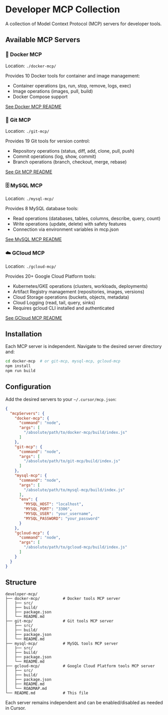 # Developer MCP Collection

A collection of Model Context Protocol (MCP) servers for developer tools.

## Available MCP Servers

### 🐳 Docker MCP
Location: `./docker-mcp/`

Provides 10 Docker tools for container and image management:
- Container operations (ps, run, stop, remove, logs, exec)
- Image operations (images, pull, build)
- Docker Compose support

[See Docker MCP README](./docker-mcp/README.md)

### 🔧 Git MCP
Location: `./git-mcp/`

Provides 19 Git tools for version control:
- Repository operations (status, diff, add, clone, pull, push)
- Commit operations (log, show, commit)
- Branch operations (branch, checkout, merge, rebase)

[See Git MCP README](./git-mcp/README.md)

### 🗄️ MySQL MCP
Location: `./mysql-mcp/`

Provides 8 MySQL database tools:
- Read operations (databases, tables, columns, describe, query, count)
- Write operations (update, delete) with safety features
- Connection via environment variables in mcp.json

[See MySQL MCP README](./mysql-mcp/README.md)

### ☁️ GCloud MCP
Location: `./gcloud-mcp/`

Provides 20+ Google Cloud Platform tools:
- Kubernetes/GKE operations (clusters, workloads, deployments)
- Artifact Registry management (repositories, images, versions)
- Cloud Storage operations (buckets, objects, metadata)
- Cloud Logging (read, tail, query, sinks)
- Requires gcloud CLI installed and authenticated

[See GCloud MCP README](./gcloud-mcp/README.md)

## Installation

Each MCP server is independent. Navigate to the desired server directory and:

```bash
cd docker-mcp  # or git-mcp, mysql-mcp, gcloud-mcp
npm install
npm run build
```

## Configuration

Add the desired servers to your `~/.cursor/mcp.json`:

```json
{
  "mcpServers": {
    "docker-mcp": {
      "command": "node",
      "args": [
        "/absolute/path/to/docker-mcp/build/index.js"
      ]
    },
    "git-mcp": {
      "command": "node",
      "args": [
        "/absolute/path/to/git-mcp/build/index.js"
      ]
    },
    "mysql-mcp": {
      "command": "node",
      "args": [
        "/absolute/path/to/mysql-mcp/build/index.js"
      ],
      "env": {
        "MYSQL_HOST": "localhost",
        "MYSQL_PORT": "3306",
        "MYSQL_USER": "your_username",
        "MYSQL_PASSWORD": "your_password"
      }
    },
    "gcloud-mcp": {
      "command": "node",
      "args": [
        "/absolute/path/to/gcloud-mcp/build/index.js"
      ]
    }
  }
}
```

## Structure

```
developer-mcp/
├── docker-mcp/          # Docker tools MCP server
│   ├── src/
│   ├── build/
│   ├── package.json
│   └── README.md
├── git-mcp/             # Git tools MCP server
│   ├── src/
│   ├── build/
│   ├── package.json
│   └── README.md
├── mysql-mcp/           # MySQL tools MCP server
│   ├── src/
│   ├── build/
│   ├── package.json
│   └── README.md
├── gcloud-mcp/          # Google Cloud Platform tools MCP server
│   ├── src/
│   ├── build/
│   ├── package.json
│   ├── README.md
│   └── ROADMAP.md
└── README.md            # This file
```

Each server remains independent and can be enabled/disabled as needed in Cursor.